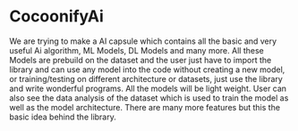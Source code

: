 # CocoonifyAi
We are trying to make a AI capsule which contains all the basic and very useful Ai algorithm, ML Models, DL Models and many more. All these Models are prebuild on the dataset and the user just have to import the library and can use any model into the code without creating a new model, or training/testing on different architecture or datasets, just use the library and write wonderful programs. All the models will be light weight. User can also see the data analysis of the dataset which is used to train the model as well as the model architecture. There are many more features but this the basic idea behind the library.
